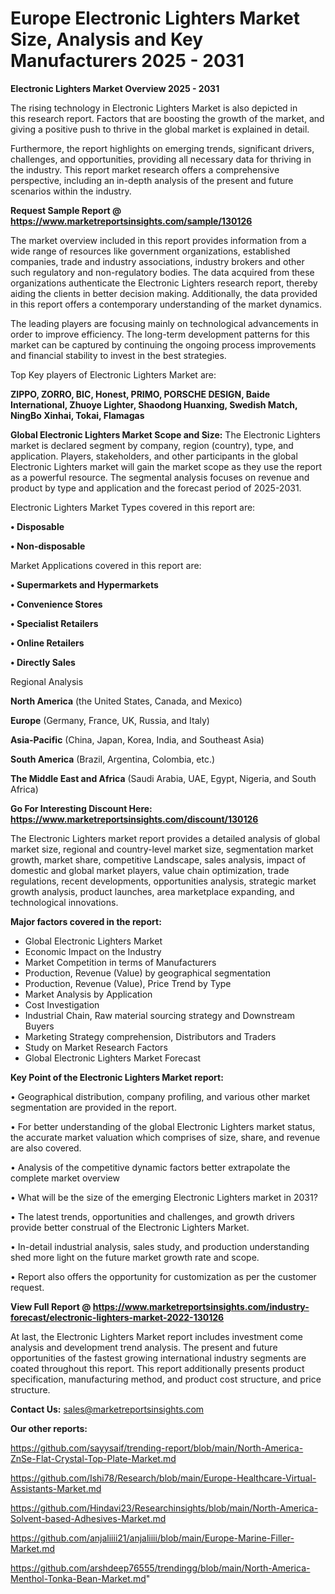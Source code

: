# Europe Electronic Lighters Market Size, Analysis and Key Manufacturers 2025 - 2031

<Strong> Electronic Lighters Market Overview 2025 - 2031</strong>

The rising technology in Electronic Lighters Market is also depicted in this research report. Factors that are boosting the growth of the market, and giving a positive push to thrive in the global market is explained in detail.

Furthermore, the report highlights on emerging trends, significant drivers, challenges, and opportunities, providing all necessary data for thriving in the industry. This report market research offers a comprehensive perspective, including an in-depth analysis of the present and future scenarios within the industry.

<strong>Request Sample Report @ <a href=https://www.marketreportsinsights.com/sample/130126>https://www.marketreportsinsights.com/sample/130126</a></strong>

The market overview included in this report provides information from a wide range of resources like government organizations, established companies, trade and industry associations, industry brokers and other such regulatory and non-regulatory bodies. The data acquired from these organizations authenticate the Electronic Lighters research report, thereby aiding the clients in better decision making. Additionally, the data provided in this report offers a contemporary understanding of the market dynamics.

The leading players are focusing mainly on technological advancements in order to improve efficiency. The long-term development patterns for this market can be captured by continuing the ongoing process improvements and financial stability to invest in the best strategies.

Top Key players of Electronic Lighters Market are:

<strong>ZIPPO, ZORRO, BIC, Honest, PRIMO, PORSCHE DESIGN, Baide International, Zhuoye Lighter, Shaodong Huanxing, Swedish Match, NingBo Xinhai, Tokai, Flamagas</strong>

<strong><b>Global Electronic Lighters Market Scope and Size:</b></strong>
The Electronic Lighters market is declared segment by company, region (country), type, and application. Players, stakeholders, and other participants in the global Electronic Lighters market will gain the market scope as they use the report as a powerful resource. The segmental analysis focuses on revenue and product by type and application and the forecast period of 2025-2031.

Electronic Lighters Market Types covered in this report are:

<strong>• Disposable

• Non-disposable</strong>

Market Applications covered in this report are:

<strong>• Supermarkets and Hypermarkets

• Convenience Stores

• Specialist Retailers

• Online Retailers

• Directly Sales</strong> 

Regional Analysis

<strong>North America</strong> (the United States, Canada, and Mexico)

<strong>Europe</strong> (Germany, France, UK, Russia, and Italy)

<strong>Asia-Pacific</strong> (China, Japan, Korea, India, and Southeast Asia)

<strong>South America</strong> (Brazil, Argentina, Colombia, etc.)

<strong>The Middle East and Africa</strong> (Saudi Arabia, UAE, Egypt, Nigeria, and South Africa)

<strong>Go For Interesting Discount Here: <a href=https://www.marketreportsinsights.com/discount/130126>https://www.marketreportsinsights.com/discount/130126</a></strong>

The Electronic Lighters market report provides a detailed analysis of global market size, regional and country-level market size, segmentation market growth, market share, competitive Landscape, sales analysis, impact of domestic and global market players, value chain optimization, trade regulations, recent developments, opportunities analysis, strategic market growth analysis, product launches, area marketplace expanding, and technological innovations.

<strong><b>Major factors covered in the report:</b></strong>
<ul>
  <li>Global Electronic Lighters Market </li>
  <li>Economic Impact on the Industry</li>
  <li>Market Competition in terms of Manufacturers</li>
  <li>Production, Revenue (Value) by geographical segmentation</li>
  <li>Production, Revenue (Value), Price Trend by Type</li>
  <li>Market Analysis by Application</li>
  <li>Cost Investigation</li>
  <li>Industrial Chain, Raw material sourcing strategy and Downstream Buyers</li>
  <li>Marketing Strategy comprehension, Distributors and Traders</li>
  <li>Study on Market Research Factors</li>
  <li>Global Electronic Lighters Market Forecast</li>
</ul>

<strong><b>Key Point of the Electronic Lighters Market report:</b></strong>

• Geographical distribution, company profiling, and various other market segmentation are provided in the report.

• For better understanding of the global Electronic Lighters market status, the accurate market valuation which comprises of size, share, and revenue are also covered.

• Analysis of the competitive dynamic factors better extrapolate the complete market overview

• What will be the size of the emerging Electronic Lighters market in 2031?

• The latest trends, opportunities and challenges, and growth drivers provide better construal of the Electronic Lighters Market.

• In-detail industrial analysis, sales study, and production understanding shed more light on the future market growth rate and scope.

• Report also offers the opportunity for customization as per the customer request.

<strong><b>View Full Report @ <a href=https://www.marketreportsinsights.com/industry-forecast/electronic-lighters-market-2022-130126>https://www.marketreportsinsights.com/industry-forecast/electronic-lighters-market-2022-130126</a></b></strong>


At last, the Electronic Lighters Market report includes investment come analysis and development trend analysis. The present and future opportunities of the fastest growing international industry segments are coated throughout this report. This report additionally presents product specification, manufacturing method, and product cost structure, and price structure.

<strong>Contact Us:</strong>
sales@marketreportsinsights.com

<strong>Our other reports:</strong>

<a href=https://github.com/sayysaif/trending-report/blob/main/North-America-ZnSe-Flat-Crystal-Top-Plate-Market.md>https://github.com/sayysaif/trending-report/blob/main/North-America-ZnSe-Flat-Crystal-Top-Plate-Market.md</a>

<a href=https://github.com/Ishi78/Research/blob/main/Europe-Healthcare-Virtual-Assistants-Market.md>https://github.com/Ishi78/Research/blob/main/Europe-Healthcare-Virtual-Assistants-Market.md</a>

<a href=https://github.com/Hindavi23/Researchinsights/blob/main/North-America-Solvent-based-Adhesives-Market.md>https://github.com/Hindavi23/Researchinsights/blob/main/North-America-Solvent-based-Adhesives-Market.md</a>

<a href=https://github.com/anjaliiii21/anjaliiii/blob/main/Europe-Marine-Filler-Market.md>https://github.com/anjaliiii21/anjaliiii/blob/main/Europe-Marine-Filler-Market.md</a>

<a href=https://github.com/arshdeep76555/trendingg/blob/main/North-America-Menthol-Tonka-Bean-Market.md>https://github.com/arshdeep76555/trendingg/blob/main/North-America-Menthol-Tonka-Bean-Market.md</a>"
